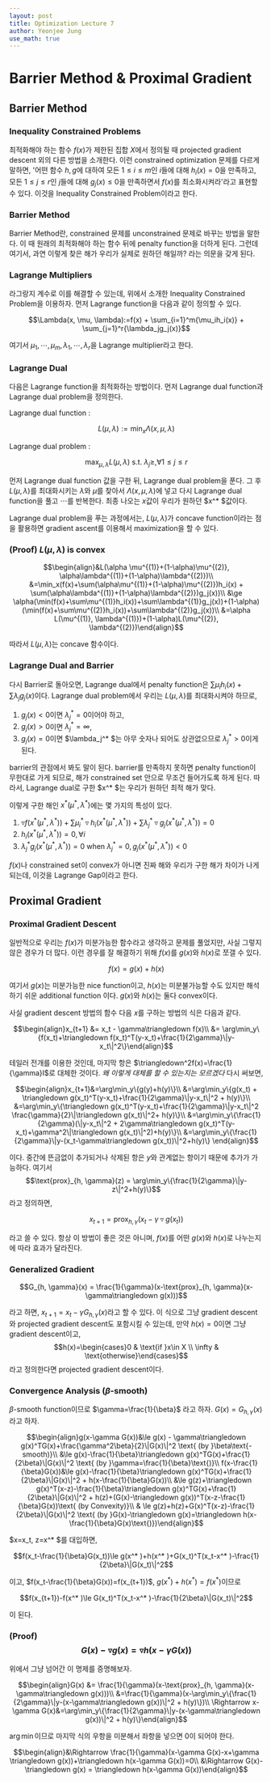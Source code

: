 ```yaml
---
layout: post
title: Optimization Lecture 7
author: Yeonjee Jung
use_math: true
---
```


# Barrier Method & Proximal Gradient

## Barrier Method

### Inequality Constrained Problems

최적화해야 하는 함수 $f(x)$가 제한된 집합 $X$에서 정의될 때 projected gradient descent 외의 다른 방법을 소개한다. 이런 constrained optimization 문제를 다르게 말하면, '어떤 함수 $h, g$에 대하여 모든 $1\le i \le m$인 $i$들에 대해 $h_i(x)=0$을 만족하고, 모든 $1\le j \le r$인 $j$들에 대해 $g_j(x)\le 0$을 만족하면서 $f(x)$를 최소화시켜라'라고 표현할 수 있다. 이것을 Inequality Constrained Problem이라고 한다.

### Barrier Method

Barrier Method란, constrained 문제를 unconstrained 문제로 바꾸는 방법을 말한다. 이 때 원래의 최적화해야 하는 함수 뒤에 penalty function을 더하게 된다. 그런데 여기서, 과연 이렇게 찾은 해가 우리가 실제로 원하던 해일까? 라는 의문을 갖게 된다.

### Lagrange Multipliers

라그랑지 계수로 이를 해결할 수 있는데, 위에서 소개한 Inequality Constrained Problem을 이용하자. 먼저 Lagrange function을 다음과 같이 정의할 수 있다.

$$\Lambda(x, \mu, \lambda):=f(x) + \sum_{i=1}^m{\mu_ih_i(x)} + \sum_{j=1}^r{\lambda_jg_j(x)}$$

여기서 $\mu_1, \cdots, \mu_m, \lambda_1, \cdots, \lambda_r$을 Lagrange multiplier라고 한다.

### Lagrange Dual

다음은 Lagrange function을 최적화하는 방법이다. 먼저 Lagrange dual function과 Lagrange dual problem을 정의한다.

Lagrange dual function :

$$L(\mu, \lambda) := \min_x\Lambda(x, \mu, \lambda)$$

Lagrange dual problem :

$$\max_{\mu, \lambda}L(\mu, \lambda) \text{ s.t. }\lambda_j\ge, \forall 1 \le j\le r$$

먼저 Lagrange dual function 값을 구한 뒤, Lagrange dual problem을 푼다. 그 후 $L(\mu, \lambda)$를 최대화시키는 $\lambda$와 $\mu$를 찾아서 $\Lambda(x, \mu, \lambda)$에 넣고 다시 Lagrange dual function을 풀고 $\cdots$를 반복한다. 최종 나오는 $x$값이 우리가 원하던 $x^* $값이다.

Lagrange dual problem을 푸는 과정에서는, $L(\mu, \lambda)$가 concave function이라는 점을 활용하면 gradient ascent를 이용해서 maximization을 할 수 있다.

### (Proof) $L(\mu, \lambda)$ is convex

$$\begin{align}&L(\alpha \mu^{(1)}+(1-\alpha)\mu^{(2)}, \alpha\lambda^{(1)}+(1-\alpha)\lambda^{(2)})\\
&=\min_x(f(x)+\sum(\alpha\mu^{(1)}+(1-\alpha)\mu^{(2)})h_i(x) + \sum(\alpha\lambda^{(1)}+(1-\alpha)\lambda^{(2)})g_j(x))\\
&\ge \alpha(\min(f(x)+\sum\mu^{(1)}h_i(x))+\sum\lambda^{(1)}g_j(x))+(1-\alpha)(\min(f(x)+\sum\mu^{(2)}h_i(x))+\sum\lambda^{(2)}g_j(x))\\
&=\alpha L(\mu^{(1)}, \lambda^{(1)})+(1-\alpha)L(\mu^{(2)}, \lambda^{(2)})\end{align}$$

따라서 $L(\mu, \lambda)$는 concave 함수이다.

### Lagrange Dual and Barrier

다시 Barrier로 돌아오면, Lagrange dual에서 penalty function은 $\sum\mu_ih_i(x)+\sum\lambda_jg_j(x)$이다. Lagrange dual problem에서 우리는 $L(\mu, \lambda)$를 최대화시켜야 하므로,

1. $g_j(x)\lt 0$이면 $\lambda_j^* =0$이어야 하고,  
2. $g_j(x) \gt 0$이면 $\lambda_j^* = \infty$,  
3. $g_j(x)=0$이면 $\lambda_j^* $는 아무 숫자나 되어도 상관없으므로 $\lambda_j^* \gt 0$이게 된다.

barrier의 관점에서 봐도 말이 된다. barrier를 만족하지 못하면 penalty function이 무한대로 가게 되므로, 해가 constrained set 안으로 무조건 들어가도록 하게 된다. 따라서, Lagrange dual로 구한 $x^* $는 우리가 원하던 최적 해가 맞다.

이렇게 구한 해인 $x^* (\mu^* , \lambda^* )$에는 몇 가지의 특성이 있다.

1. $\triangledown f(x^* (\mu^* , \lambda^* ))+\sum\mu_i^* \triangledown h_i(x^* (\mu^* , \lambda^* ))+\sum\lambda_j^* \triangledown g_j(x^* (\mu^* , \lambda^* ))=0$  
2. $h_i(x^* (\mu^* , \lambda^* ))=0, \forall i$  
3. $\lambda_j^* g_j(x^* (\mu^* , \lambda^* ))=0 \text{ when }\lambda_j^* =0, g_j(x^* (\mu^* , \lambda^* ))\lt 0$

$f(x)$나 constrained set이 convex가 아니면 진짜 해와 우리가 구한 해가 차이가 나게 되는데, 이것을 Lagrange Gap이라고 한다.

## Proximal Gradient

### Proximal Gradient Descent

일반적으로 우리는 $f(x)$가 미분가능한 함수라고 생각하고 문제를 풀었지만, 사실 그렇지 않은 경우가 더 많다. 이런 경우를 잘 해결하기 위해 $f(x)$를 $g(x)$와 $h(x)$로 쪼갤 수 있다.

$$f(x) = g(x) + h(x)$$

여기서 $g(x)$는 미분가능한 nice function이고, $h(x)$는 미분불가능할 수도 있지만 해석하기 쉬운 additional function 이다. $g(x)$와 $h(x)$는 둘다 convex이다.

사실 gradient descent 방법의 함수 다음 $x$를 구하는 방법의 식은 다음과 같다.

$$\begin{align}x_{t+1} &= x_t - \gamma\triangledown f(x)\\
&= \arg\min_y\{f(x_t)+\triangledown f(x_t)^T(y-x_t)+\frac{1}{2\gamma}\|y-x_t\|^2\}\end{align}$$

테일러 전개를 이용한 것인데, 마지막 항은 $\triangledown^2f(x)=\frac{1}{\gamma}I$로 대체한 것이다. _왜 이렇게 대체를 할 수 있는지는 모르겠다_ 다시 써보면,

$$\begin{align}x_{t+1}&=\arg\min_y\{g(y)+h(y)\}\\
&=\arg\min_y\{g(x_t) + \triangledown g(x_t)^T(y-x_t)+\frac{1}{2\gamma}\|y-x_t\|^2 + h(y)\}\\
&=\arg\min_y\{\triangledown g(x_t)^T(y-x_t)+\frac{1}{2\gamma}\|y-x_t\|^2 \frac{\gamma}{2}\|\triangledown g(x_t)\|^2+ h(y)\}\\
&=\arg\min_y\{\frac{1}{2\gamma}(\|y-x_t\|^2 + 2\gamma\triangledown g(x_t)^T(y-x_t)+\gamma^2\|\triangledown g(x_t)\|^2)+h(y)\}\\
&=\arg\min_y\{\frac{1}{2\gamma}\|y-(x_t-\gamma\triangledown g(x_t))\|^2+h(y)\}
\end{align}$$

이다. 중간에 뜬금없이 추가되거나 삭제된 항은 $y$와 관계없는 항이기 때문에 추가가 가능하다. 여기서 $$\text{prox}_{h, \gamma}(z) = \arg\min_y\{\frac{1}{2\gamma}\|y-z\|^2+h(y)\}$$라고 정의하면,

$$x_{t+1} = \text{prox}_{h, \gamma}(x_t-\gamma\triangledown g(x_t))$$

라고 쓸 수 있다. 항상 이 방법이 좋은 것은 아니며, $f(x)$를 어떤 $g(x)$와 $h(x)$로 나누는지에 따라 효과가 달라진다.

### Generalized Gradient

$$G_{h, \gamma}(x) = \frac{1}{\gamma}(x-\text{prox}_{h, \gamma}(x-\gamma\triangledown g(x)))$$

라고 하면, $x_{t+1}= x_t-\gamma G_{h, \gamma}(x)$라고 할 수 있다. 이 식으로 그냥 gradient descent와 projected gradient descent도 포함시킬 수 있는데, 만약 $h(x)=0$이면 그냥 gradient descent이고, $$h(x)=\begin{cases}0 & \text{if }x\in X \\ \infty & \text{otherwise}\end{cases}$$ 라고 정의한다면 projected gradient descent이다.

### Convergence Analysis ($\beta$-smooth)

$\beta$-smooth function이므로 $\gamma=\frac{1}{\beta}$ 라고 하자. $G(x)=G_{h, \gamma}(x)$라고 하자.

$$\begin{align}g(x-\gamma G(x))&\le g(x) - \gamma\triangledown g(x)^TG(x)+\frac{\gamma^2\beta}{2}\|G(x)\|^2 \text{ (by }\beta\text{-smooth)}\\
&\le g(x)-\frac{1}{\beta}\triangledown g(x)^TG(x)+\frac{1}{2\beta}\|G(x)\|^2 \text{ (by }\gamma=\frac{1}{\beta}\text{)}\\
f(x-\frac{1}{\beta}G(x))&\le g(x)-\frac{1}{\beta}\triangledown g(x)^TG(x)+\frac{1}{2\beta}\|G(x)\|^2 + h(x-\frac{1}{\beta}G(x))\\
&\le g(z)+\triangledown g(x)^T(x-z)-\frac{1}{\beta}\triangledown g(x)^TG(x)+\frac{1}{2\beta}\|G(x)\|^2 + h(z)+(G(x)-\triangledown g(x))^T(x-z-\frac{1}{\beta}G(x))\text{ (by Convexity)}\\
& \le g(z)+h(z)+G(x)^T(x-z)-\frac{1}{2\beta}\|G(x)\|^2 \text{ (by }G(x)-\triangledown g(x)=\triangledown h(x-\frac{1}{\beta}G(x)\text{)})\end{align}$$

$x=x_t, z=x^* $를 대입하면,

$$f(x_t-\frac{1}{\beta}G(x_t))\le g(x^* )+h(x^* )+G(x_t)^T(x_t-x^* )-\frac{1}{2\beta}\|G(x_t)\|^2$$

이고, $f(x_t-\frac{1}{\beta}G(x))=f(x_{t+1})$, $g(x^* )+h(x^* )=f(x^* )$이므로

$$f(x_{t+1})-f(x^* )\le G(x_t)^T(x_t-x^* )-\frac{1}{2\beta}\|G(x_t)\|^2$$

이 된다.

### (Proof) $$G(x)-\triangledown g(x)=\triangledown h(x-\gamma G(x))$$

위에서 그냥 넘어간 이 명제를 증명해보자.

$$\begin{align}G(x) &= \frac{1}{\gamma}(x-\text{prox}_{h, \gamma}(x-\gamma\triangledown g(x)))\\
&=\frac{1}{\gamma}(x-\arg\min_y\{\frac{1}{2\gamma}\|y-(x-\gamma\triangledown g(x))\|^2 + h(y)\})\\
\Rightarrow x-\gamma G(x)&=\arg\min_y\{\frac{1}{2\gamma}\|y-(x-\gamma\triangledown g(x))\|^2 + h(y)\}\end{align}$$

$\arg\min$이므로 마지막 식의 우항을 미분해서 좌항을 넣으면 $0$이 되어야 한다.

$$\begin{align}&\Rightarrow \frac{1}{\gamma}(x-\gamma G(x)-x+\gamma \triangledown g(x))+\triangledown h(x-\gamma G(x))=0\\
&\Rightarrow G(x)-\triangledown g(x) = \triangledown h(x-\gamma G(x))\end{align}$$
